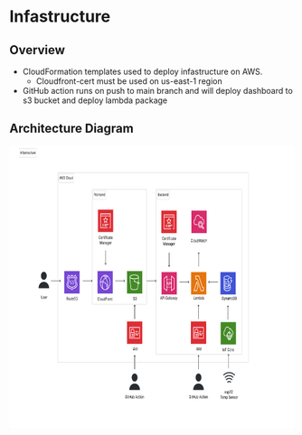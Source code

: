 # Infastructure

## Overview
- CloudFormation templates used to deploy infastructure on AWS.
  - Cloudfront-cert must be used on us-east-1 region
- GitHub action runs on push to main branch and will deploy dashboard to s3 bucket and deploy lambda package

## Architecture Diagram

<img
  src='../docs/aws_architecture-diagram.svg'
  raw=true
  alt='AWS Architecture Diagram'
  height="500px"
  width="auto"
/>
